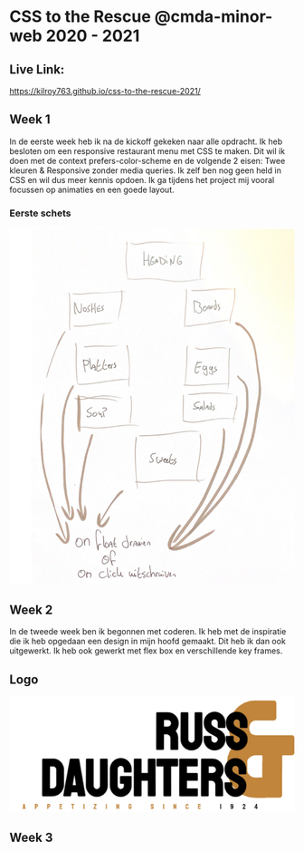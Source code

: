 # CSS to the Rescue @cmda-minor-web 2020 - 2021
## Live Link:
https://kilroy763.github.io/css-to-the-rescue-2021/

## Week 1 
In de eerste week heb ik na de kickoff gekeken naar alle opdracht. Ik heb besloten om een responsive restaurant menu met CSS te maken. Dit wil ik doen met de context prefers-color-scheme en de volgende 2 eisen: Twee kleuren & Responsive zonder media queries. Ik zelf ben nog geen held in CSS en wil dus meer kennis opdoen. Ik ga tijdens het project mij vooral focussen op animaties en een goede layout.

### Eerste schets

![alt text](https://github.com/kilroy763/css-to-the-rescue-2021/blob/master/docs/img/sdchets.jpg?raw=true "Title")

## Week 2

In de tweede week ben ik begonnen met coderen. Ik heb met de inspiratie die ik heb opgedaan een design in mijn hoofd gemaakt. Dit heb ik dan ook uitgewerkt. Ik heb ook gewerkt met flex box en verschillende key frames. 

## Logo
![logo](https://github.com/kilroy763/css-to-the-rescue-2021/blob/master/docs/img/russ&daughters.jpg?raw=true)

## Week 3
